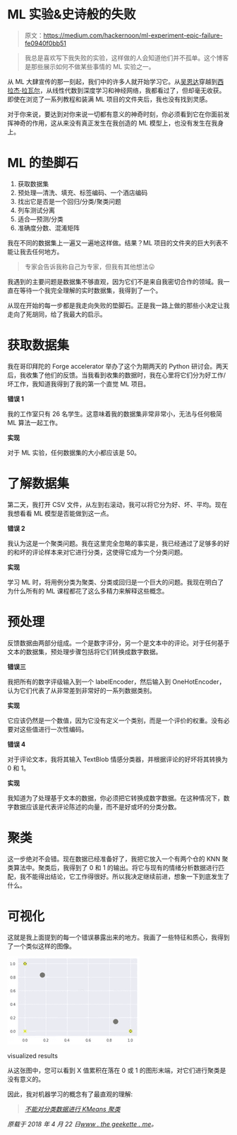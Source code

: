 # ML 实验&史诗般的失败

> 原文：<https://medium.com/hackernoon/ml-experiment-epic-failure-fe0940f0bb51>

> 我总是喜欢写下我失败的实验，这样做的人会知道他们并不孤单。这个博客是那些展示如何不做某些事情的 ML 实验之一。

从 ML 大肆宣传的那一刻起，我们中的许多人就开始学习它。从[吴恩达](https://www.coursera.org/learn/machine-learning)穿越到[西拉杰·拉瓦尔](https://www.youtube.com/channel/UCWN3xxRkmTPmbKwht9FuE5A)，从线性代数到深度学习和神经网络，我都看过了，但却毫无收获。即使在浏览了一系列教程和装满 ML 项目的文件夹后，我也没有找到灵感。

对于你来说，要达到对你来说一切都有意义的神奇时刻，你必须看到它在你面前发挥神奇的作用，这从来没有真正发生在我创造的 ML 模型上，也没有发生在我身上。

# **ML 的垫脚石**

1.  获取数据集
2.  预处理—清洗、填充、标签编码、一个酒店编码
3.  找出它是否是一个回归/分类/聚类问题
4.  列车测试分离
5.  适合—预测/分类
6.  准确度分数、混淆矩阵

我在不同的数据集上一遍又一遍地这样做。结果？ML 项目的文件夹的巨大列表不能让我去任何地方。

> 专家会告诉我称自己为专家，但我有其他想法😛

我遇到的主要问题是数据集不够直观，因为它们不是来自我密切合作的领域。我一直在等待一个我完全理解的实时数据集，我得到了一个。

从现在开始的每一步都是我走向失败的垫脚石。正是我一路上做的那些小决定让我走向了死胡同，给了我最大的启示。

# **获取数据集**

我在哥印拜陀的 Forge accelerator 举办了这个为期两天的 Python 研讨会。两天后，我收集了他们的反馈。当我看到收集的数据时，我在心里将它们分为好工作/坏工作，我知道我得到了我的第一个直觉 ML 项目。

**错误 1**

我的工作室只有 26 名学生。这意味着我的数据集非常非常小，无法与任何极简 ML 算法一起工作。

**实现**

对于 ML 实验，任何数据集的大小都应该是 50。

# **了解数据集**

第二天，我打开 CSV 文件，从左到右滚动，我可以将它分为好、坏、平均。现在我想看看 ML 模型是否能做到这一点。

**错误 2**

我认为这是一个聚类问题。我在这里完全忽略的事实是，我已经通过了足够多的好的和坏的评论样本来对它进行分类，这使得它成为一个分类问题。

**实现**

学习 ML 时，将用例分类为聚类、分类或回归是一个巨大的问题。我现在明白了为什么所有的 ML 课程都花了这么多精力来解释这些概念。

# **预处理**

反馈数据由两部分组成。一个是数字评分，另一个是文本中的评论。对于任何基于文本的数据集，预处理步骤包括将它们转换成数字数据。

**错误三**

我把所有的数字评级输入到一个 labelEncoder，然后输入到 OneHotEncoder，认为它们代表了从非常差到非常好的一系列数据类别。

**实现**

它应该仍然是一个数值，因为它没有定义一个类别，而是一个评价的权重。没有必要对这些值进行一次性编码。

**错误 4**

对于评论文本，我将其输入 TextBlob 情感分类器，并根据评论的好坏将其转换为 0 和 1。

**实现**

我知道为了处理基于文本的数据，你必须把它转换成数字数据。在这种情况下，数字数据应该是代表评论陈述的向量，而不是好或坏的分类分数。

# **聚类**

这一步绝对不会错。现在数据已经准备好了，我把它放入一个有两个仓的 KNN 聚类算法中。聚类后，我得到了 0 和 1 的输出。将它与现有的情绪分析数据进行匹配，我不能得出结论，它工作得很好。所以我决定继续前进，想象一下到底发生了什么。

# **可视化**

这就是我上面提到的每一个错误暴露出来的地方。我画了一些特征和质心，我得到了一个类似这样的图像。

![](img/6930418dbe2c464d3133aefad757281b.png)

visualized results

从这张图中，您可以看到 X 值累积在落在 0 或 1 的图形末端，对它们进行聚类是没有意义的。

因此，我对机器学习的概念有了最直观的理解:

> [*不能对分类数据进行 KMeans 聚类*](https://datascience.stackexchange.com/questions/22/k-means-clustering-for-mixed-numeric-and-categorical-data?utm_medium=organic&utm_source=google_rich_qa&utm_campaign=google_rich_qa)

*原载于 2018 年 4 月 22 日*[*www . the geekette . me*](http://www.thegeekette.me/mlexperiment/)*。*